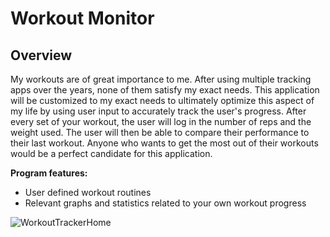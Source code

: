 # Workout Monitor

## Overview 

My workouts are of great importance to me. After using multiple tracking apps over the years, none of them 
 satisfy my exact needs. This application will be customized to my exact needs to ultimately optimize this aspect of my life by using user input
 to accurately track the user's progress. After every set of your workout, the user will log in the number of reps and the weight used. The user will
 then be able to compare their performance to their last workout. Anyone who wants to get the most out of their workouts 
 would be a perfect candidate for this application.


**Program features:**
- User defined workout routines
- Relevant graphs and statistics related to your own workout progress <br/>

![WorkoutTrackerHome](C:\Users\pcgou\OneDrive\Documents\Projects\Images\WorkoutTrackerHome.png)







